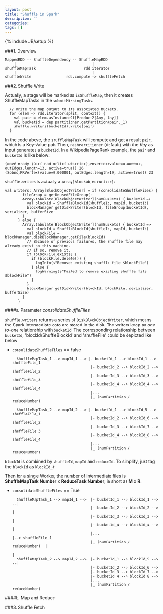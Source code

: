 ```yaml
---
layout: post
title: "Shuffle in Spark"
description: ""
categories: 
tags: []
---
```

{% include JB/setup %}

###1. Overview

	MappedRDD -- ShuffleDependency -- ShuffleMapRDD
		|									|
	shuffleMapTask						rdd.iterator
		|									|
	shuffleWrite				rdd.compute -> shuffleFetch

###2. Shuffle Write
	
Actually, a stage will be marked as `isShuffleMap`, then it creates ShuffleMapTasks in the `submitMissingTasks`.

	
      // Write the map output to its associated buckets.
      for (elem <- rdd.iterator(split, context)) {
        val pair = elem.asInstanceOf[Product2[Any, Any]]
        val bucketId = dep.partitioner.getPartition(pair._1)
        shuffle.writers(bucketId).write(pair)
      }

In the code above, the `shuffleMapTask` will compute and get a result `pair`, which is a Key-Value pair. Then, `HashPartitioner` (default) with the Key as input generates a `bucketId`. In a WikipediaPageRank example, the `pair` and `bucketId` is like below:
	
	(Nové Hrady (Ústí nad Orlicí District),PRVertex(value=0.000001, outEdges.length=13, active=true)) 26
	(Sobno,PRVertex(value=0.000001, outEdges.length=19, active=true)) 23

`shuffle.writes` is actually a `Array[BlockObjectWriter]`:

	val writers: Array[BlockObjectWriter] = if (consolidateShuffleFiles) {
	        fileGroup = getUnusedFileGroup()
	        Array.tabulate[BlockObjectWriter](numBuckets) { bucketId =>
	          val blockId = ShuffleBlockId(shuffleId, mapId, bucketId)
	          blockManager.getDiskWriter(blockId, fileGroup(bucketId), serializer, bufferSize)
	        }
	      } else {
	        Array.tabulate[BlockObjectWriter](numBuckets) { bucketId =>
	          val blockId = ShuffleBlockId(shuffleId, mapId, bucketId)
	          val blockFile = blockManager.diskBlockManager.getFile(blockId)
	          // Because of previous failures, the shuffle file may already exist on this machine.
	          // If so, remove it.
	          if (blockFile.exists) {
	            if (blockFile.delete()) {
	              logInfo(s"Removed existing shuffle file $blockFile")
	            } else {
	              logWarning(s"Failed to remove existing shuffle file $blockFile")
	            }
	          }
	          blockManager.getDiskWriter(blockId, blockFile, serializer, bufferSize)
	        }
	      }



####a. Parameter _consolidateShuffleFiles_

`shuffle.writers` returns a series of `DiskBlockObjectWriter`, which means the Spark intermediate data are stored in the disk. The writers keep an *one-to-one* relationship with `bucketId`. The corresponding relationship between `bucketId`, 'blockId/ShuffleBlockId' and 'shuffleFile' could be depicted like below:

* `consolidateShuffleFiles` == False
	
		ShuffleMapTask_1 --> mapId_1 --> |- bucketId_1 --> blockId_1 --> shuffleFile_1 
							  		  	  |- bucketId_2 --> blockId_2 --> shuffleFile_2 
							  		  	  |- bucketId_3 --> blockId_3 --> shuffleFile_3 
							  	  		  |- bucketId_4 --> blockId_4 --> shuffleFile_4 
										  |...
										  |_ (numPartition / reduceNumber)

		ShuffleMapTask_2 --> mapId_2 --> |- bucketId_1 --> blockId_5 --> shuffleFile_1 
							  		  	  |- bucketId_2 --> blockId_6 --> shuffleFile_2 
							  		  	  |- bucketId_3 --> blockId_7 --> shuffleFile_3 
							  	  		  |- bucketId_4 --> blockId_8 --> shuffleFile_4 
										  |...
										  |_ (numPartition / reduceNumber)

`blockId` is combined by `shuffleId`, `mapId` and `reduceId`. To simplify, just tag the `blockId` as `blockId_#`
		
Then for a single Worker, the number of intermediate files is __ShuffleMapTask Number__ x __ReduceTask Number__, in short as __M__ x __R__.


* `consolidateShuffleFiles` == True

		ShuffleMapTask_1 --> mapId_1 -->  |- bucketId_1 --> blockId_1 --> --|
							  		  	  |- bucketId_2 --> blockId_2 -->   |
							  		  	  |- bucketId_3 --> blockId_3 -->   |
							  	  		  |- bucketId_4 --> blockId_4 -->   |
										  |...	                            |--> shuffleFile_1
										  |_ (numPartition / reduceNumber)  |                         
										  		                            |					                                        
		ShuffleMapTask_2 --> mapId_2 -->  |- bucketId_1 --> blockId_5 --> --| 
							  		  	  |- bucketId_2 --> blockId_6 -->  
							  		  	  |- bucketId_3 --> blockId_7 -->  
							  	  		  |- bucketId_4 --> blockId_8 -->  
										  |...
										  |_ (numPartition / reduceNumber)
										  	



####b. Map and Reduce




###3. Shuffle Fetch

